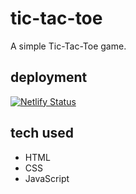 # tic-tac-toe

A simple Tic-Tac-Toe game.

## deployment

[![Netlify Status](https://api.netlify.com/api/v1/badges/68ecee4a-eb13-4111-acf9-ff9db799b1f0/deploy-status)](https://app.netlify.com/sites/victoriavavulina/deploys)

## tech used

- HTML
- CSS
- JavaScript
